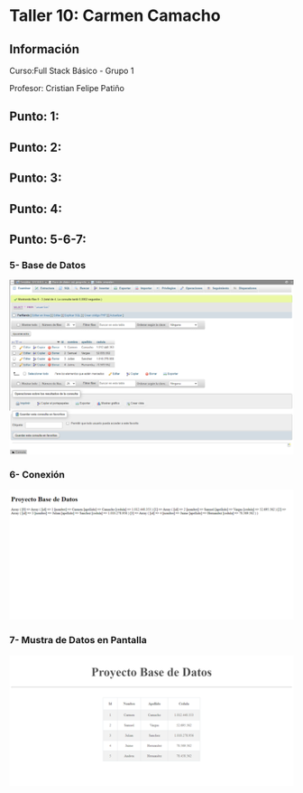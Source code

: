 <h1>Taller 10: Carmen Camacho</h1>

<h2>Información</h2>
<p>Curso:Full Stack Básico - Grupo 1</p>
<p>Profesor: Cristian Felipe Patiño</p>

<h2>Punto: 1: </h2>

<h2>Punto: 2: </h2>

<h2>Punto: 3: </h2>

<h2>Punto: 4: </h2>

<h2>Punto: 5-6-7: </h2>

<h3>5- Base de Datos</h3>
<img src="./public/images/mysql.png" alt="mysql">

<h3>6- Conexión</h3>
<img src="./public/images/connection.png" alt="connection">

<h3>7- Mustra de Datos en Pantalla</h3>
<img src="./public/images/bd.png" alt="bd">



